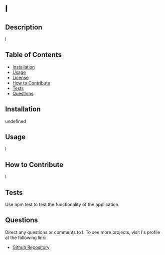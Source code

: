 
  # l

  ## Description
  l

  ## Table of Contents
  - [Installation](#install)
  - [Usage](#usage)
  - [License](#license)
  - [How to Contribute](#how-to-contribute)
  - [Tests](#tests)
  - [Questions](#questions)

  ## Installation
  undefined

  ## Usage
  l

  ## How to Contribute
  l

  ## Tests
  Use npm test to test the functionality of the application.

  ## Questions
  Direct any questions or comments to l. To see more projects, visit l's profile at the following link:
  - [Github Repository](https://github.com/l)

